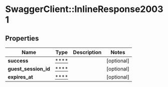 # SwaggerClient::InlineResponse20031

## Properties
Name | Type | Description | Notes
------------ | ------------- | ------------- | -------------
**success** | [****](.md) |  | [optional] 
**guest_session_id** | [****](.md) |  | [optional] 
**expires_at** | [****](.md) |  | [optional] 

